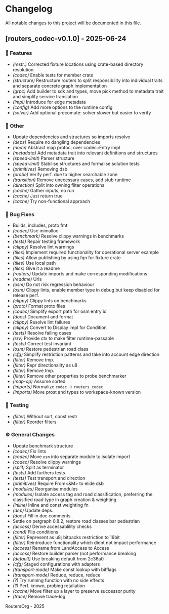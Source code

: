 # Changelog

All notable changes to this project will be documented in this file.

## [routers_codec-v0.1.0] - 2025-06-24

### 🚀 Features

- *(restr.)* Corrected fixture locations using crate-based directory resolution
- *(codec)* Enable tests for member crate
- *(structure)* Restructure routers to split responsibility into individual traits and separate concrete graph implementation
- *(grpc)* Add builder to sdk and types, move pick method to metadata trait and simplify service translation
- *(impl)* Introduce for edge metadata
- *(config)* Add more options to the runtime config
- *(solver)* Add optional precomute: solver slower but easier to verify

### 💼 Other

- Update dependencies and structures so imports resolve
- *(deps)* Require no dangling dependencies
- *(node)* Abstract map protoc. over codec::Entry impl
- *(metadata)* Add metadata trait into relevant definitions and structures
- *(speed-limit)* Parser structure
- *(speed-limit)* Stabilise structures and formalise solution tests
- *(primitives)* Removing dsb
- *(probe)* Verify perf. due to higher searchable zone
- *(transition)* Remove unecessary cases, add stub runtime
- *(direction)* Split into owning filter operations
- *(cache)* Gather inputs, no run
- *(cache)* Just return true
- *(cache)* Try non-functional approach

### 🐛 Bug Fixes

- Builds, includes, proto fmt
- *(codec)* Use mimalloc
- *(benchmark)* Resolve clippy warnings in benchmarks
- *(tests)* Repair testing framework
- *(clippy)* Resolve lint warnings
- *(tiles)* Implement required functionality for operational server example
- *(tiles)* Allow publishing by using fqn for fixture crate
- *(tiles)* Use local path
- *(tiles)* Give it a readme
- *(routers)* Update imports and make corresponding modifications
- *(readme)* Urls
- *(osm)* Do not risk regression behaviour
- *(osm)* Clippy lints, enable member type in debug but keep disabled for release perf.
- *(clippy)* Clippy lints on benchmarks
- *(proto)* Format proto files
- *(codec)* Simplify export path for osm entry id
- *(docs)* Document and format
- *(clippy)* Resolve lint failures
- *(clippy)* Convert to Display impl for Condition
- *(tests)* Resolve failing cases
- *(srv)* Provide ctx to make filter runtime-passable
- *(tests)* Correct test invariant
- *(osm)* Restore pedestrian road class
- *(cfg)* Simplify restriction patterns and take into account edge direction
- *(filter)* Remove tmp.
- *(filter)* Repr directionality as u8
- *(filter)* Remove tmp.
- *(filter)* Remove other properties to probe benchmarker
- *(map-op)* Assume sorted
- *(imports)* Normalize `codec` -> `routers_codec`
- *(imports)* Move prost and types to workspace-known version

### 🧪 Testing

- *(filter)* Without sort, const restr
- *(filter)* Reorder filters

### ⚙️ General Changes

- Update benchmark structure
- *(codec)* Fix lints
- *(codec)* Move `osm` into separate module to isolate import
- *(codec)* Resolve clippy warnings
- *(split)* Split as terminator
- *(tests)* Add furthers tests
- *(tests)* Test transport and direction
- *(primitives)* Require From<&M> to elide dsb
- *(modules)* Reorganise modules
- *(modules)* Isolate access tag and road classification, preferring the classified road type in graph creation & weighting
- *(inline)* Inline and const weighting fn
- *(dep)* Update deps.
- *(docs)* Fill in doc comments
- Settle on petgraph 0.8.2, restore road classes bar pedestrian
- *(access)* Derive accessablility checks
- *(cond)* Flip conditions
- *(filter)* Represent as u8; bitpacks restriction to 16bit
- *(filter)* Reintroduce functionality which didnt not impact performance
- *(access)* Rename from LandAccess to Access
- *(access)* Restore builder parser (not performance breaking
- *(default)* Use breaking default from 2c36a0
- *(cfg)* Staged configurations with adapters
- *(transport-mode)* Make const lookup with bitflags
- *(transport-mode)* Reduce, reduce, reduce
- *(?)* Try running function with no side effects
- *(?)* Perf. known, probing retaliation
- *(cache)* Move filter up a layer to preserve successor purity
- *(trace)* Remove trace-log

RoutersOrg - 2025
